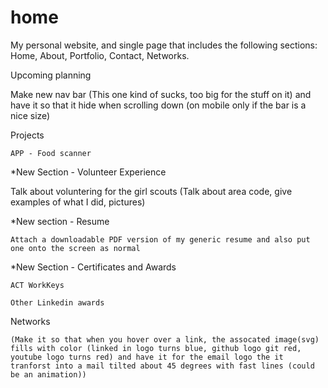 # home
My personal website, and single page that includes the following sections: Home, About, Portfolio, Contact, Networks.


Upcoming planning

Make new nav bar (This one kind of sucks, too big for the stuff on it) and have it so that it hide when scrolling down (on mobile only if the bar is a nice size) 

Projects

    APP - Food scanner


*New Section - Volunteer Experience

Talk about voluntering for the girl scouts (Talk about area code, give examples of what I did, pictures)


*New section - Resume

    Attach a downloadable PDF version of my generic resume and also put one onto the screen as normal    

*New Section - Certificates and Awards

    ACT WorkKeys

    Other Linkedin awards

Networks

    (Make it so that when you hover over a link, the assocated image(svg) fills with color (linked in logo turns blue, github logo git red, youtube logo turns red) and have it for the email logo the it tranforst into a mail tilted about 45 degrees with fast lines (could be an animation))